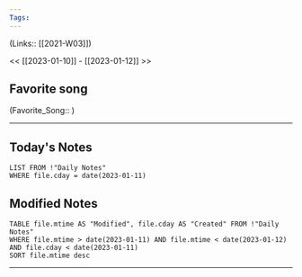 ```yaml
---
Tags:
---
```

(Links:: [[2021-W03]])

<< [[2023-01-10]] - [[2023-01-12]] >>
## Favorite song
(Favorite_Song:: )
___
## Today's Notes
```dataview
LIST FROM !"Daily Notes"
WHERE file.cday = date(2023-01-11)
```
## Modified Notes
```dataview
TABLE file.mtime AS "Modified", file.cday AS "Created" FROM !"Daily Notes" 
WHERE file.mtime > date(2023-01-11) AND file.mtime < date(2023-01-12) AND file.cday < date(2023-01-11)
SORT file.mtime desc
```
___
